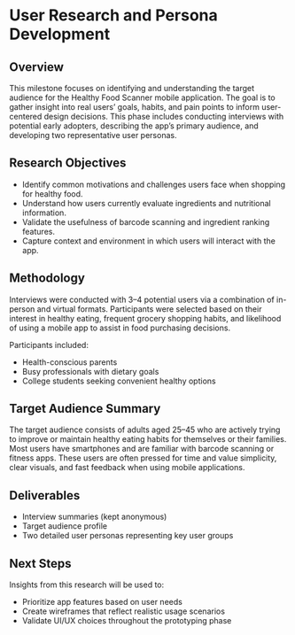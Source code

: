 # User Research and Persona Development

## Overview

This milestone focuses on identifying and understanding the target audience for the Healthy Food Scanner mobile application. The goal is to gather insight into real users’ goals, habits, and pain points to inform user-centered design decisions. This phase includes conducting interviews with potential early adopters, describing the app’s primary audience, and developing two representative user personas.

## Research Objectives

- Identify common motivations and challenges users face when shopping for healthy food.
- Understand how users currently evaluate ingredients and nutritional information.
- Validate the usefulness of barcode scanning and ingredient ranking features.
- Capture context and environment in which users will interact with the app.

## Methodology

Interviews were conducted with 3–4 potential users via a combination of in-person and virtual formats. Participants were selected based on their interest in healthy eating, frequent grocery shopping habits, and likelihood of using a mobile app to assist in food purchasing decisions.

Participants included:
- Health-conscious parents
- Busy professionals with dietary goals
- College students seeking convenient healthy options

## Target Audience Summary

The target audience consists of adults aged 25–45 who are actively trying to improve or maintain healthy eating habits for themselves or their families. Most users have smartphones and are familiar with barcode scanning or fitness apps. These users are often pressed for time and value simplicity, clear visuals, and fast feedback when using mobile applications.

## Deliverables

- Interview summaries (kept anonymous)
- Target audience profile
- Two detailed user personas representing key user groups

## Next Steps

Insights from this research will be used to:
- Prioritize app features based on user needs
- Create wireframes that reflect realistic usage scenarios
- Validate UI/UX choices throughout the prototyping phase

